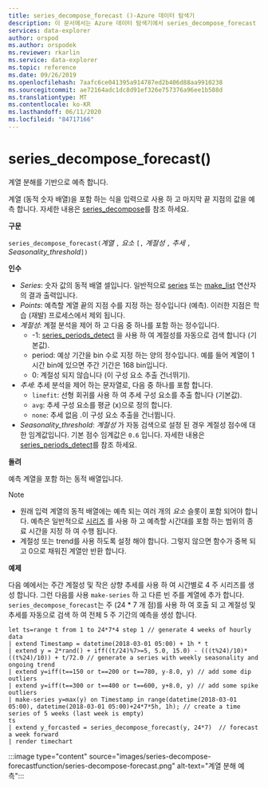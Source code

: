 ```yaml
---
title: series_decompose_forecast ()-Azure 데이터 탐색기
description: 이 문서에서는 Azure 데이터 탐색기에서 series_decompose_forecast ()에 대해 설명 합니다.
services: data-explorer
author: orspod
ms.author: orspodek
ms.reviewer: rkarlin
ms.service: data-explorer
ms.topic: reference
ms.date: 09/26/2019
ms.openlocfilehash: 7aafc6ce041395a914787ed2b406d88aa9910238
ms.sourcegitcommit: ae72164adc1dc8d91ef326e757376a96ee1b588d
ms.translationtype: MT
ms.contentlocale: ko-KR
ms.lasthandoff: 06/11/2020
ms.locfileid: "84717166"
---
```

# <a name="series_decompose_forecast"></a>series_decompose_forecast()

계열 분해를 기반으로 예측 합니다.

계열 (동적 숫자 배열)을 포함 하는 식을 입력으로 사용 하 고 마지막 끝 지점의 값을 예측 합니다. 자세한 내용은 [series_decompose](series-decomposefunction.md)를 참조 하세요.
 
**구문**

`series_decompose_forecast(`*계열* `,` *요소* `[,` *계절성* `,` *추세* `,` *Seasonality_threshold*`])`

**인수**

* *Series*: 숫자 값의 동적 배열 셀입니다. 일반적으로 [series](make-seriesoperator.md) 또는 [make_list](makelist-aggfunction.md) 연산자의 결과 출력입니다.
* *Points*: 예측할 계열 끝의 지점 수를 지정 하는 정수입니다 (예측). 이러한 지점은 학습 (재발) 프로세스에서 제외 됩니다.
* *계절성*: 계절 분석을 제어 하 고 다음 중 하나를 포함 하는 정수입니다.
    * -1: [series_periods_detect](series-periods-detectfunction.md) 을 사용 하 여 계절성를 자동으로 검색 합니다 (기본값).
    * period: 예상 기간을 bin 수로 지정 하는 양의 정수입니다. 예를 들어 계열이 1 시간 bin에 있으면 주간 기간은 168 bin입니다.
    * 0: 계절성 되지 않습니다 (이 구성 요소 추출 건너뛰기).
* *추세*: 추세 분석을 제어 하는 문자열로, 다음 중 하나를 포함 합니다.
    * `linefit`: 선형 회귀를 사용 하 여 추세 구성 요소를 추출 합니다 (기본값).
    * `avg`: 추세 구성 요소를 평균 (x)으로 정의 합니다.
    * `none`: 추세 없음 .이 구성 요소 추출을 건너뜁니다.
* *Seasonality_threshold*: *계절성* 가 자동 검색으로 설정 된 경우 계절성 점수에 대 한 임계값입니다. 기본 점수 임계값은 `0.6` 입니다. 자세한 내용은 [series_periods_detect](series-periods-detectfunction.md)를 참조 하세요.

**돌려**

 예측 계열을 포함 하는 동적 배열입니다.

> [!NOTE]
> * 원래 입력 계열의 동적 배열에는 예측 되는 여러 개의 *요소* 슬롯이 포함 되어야 합니다. 예측은 일반적으로 [시리즈](make-seriesoperator.md) 를 사용 하 고 예측할 시간대를 포함 하는 범위의 종료 시간을 지정 하 여 수행 됩니다.
> * 계절성 또는 trend를 사용 하도록 설정 해야 합니다. 그렇지 않으면 함수가 중복 되 고 0으로 채워진 계열만 반환 합니다.

**예제**

다음 예에서는 주간 계절성 및 작은 상향 추세를 사용 하 여 시간별로 4 주 시리즈를 생성 합니다. 그런 다음를 사용 `make-series` 하 고 다른 빈 주를 계열에 추가 합니다. `series_decompose_forecast`는 주 (24 * 7 개 점)를 사용 하 여 호출 되 고 계절성 및 추세를 자동으로 검색 하 여 전체 5 주 기간의 예측을 생성 합니다.

<!-- csl: https://help.kusto.windows.net:443/Samples -->
```kusto
let ts=range t from 1 to 24*7*4 step 1 // generate 4 weeks of hourly data
| extend Timestamp = datetime(2018-03-01 05:00) + 1h * t 
| extend y = 2*rand() + iff((t/24)%7>=5, 5.0, 15.0) - (((t%24)/10)*((t%24)/10)) + t/72.0 // generate a series with weekly seasonality and ongoing trend
| extend y=iff(t==150 or t==200 or t==780, y-8.0, y) // add some dip outliers
| extend y=iff(t==300 or t==400 or t==600, y+8.0, y) // add some spike outliers
| make-series y=max(y) on Timestamp in range(datetime(2018-03-01 05:00), datetime(2018-03-01 05:00)+24*7*5h, 1h); // create a time series of 5 weeks (last week is empty)
ts 
| extend y_forcasted = series_decompose_forecast(y, 24*7)  // forecast a week forward
| render timechart 
```

:::image type="content" source="images/series-decompose-forecastfunction/series-decompose-forecast.png" alt-text="계열 분해 예측":::
 
